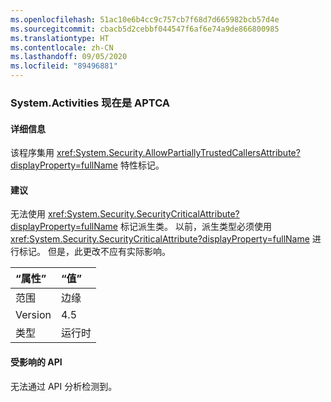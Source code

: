 ```yaml
---
ms.openlocfilehash: 51ac10e6b4cc9c757cb7f68d7d665982bcb57d4e
ms.sourcegitcommit: cbacb5d2cebbf044547f6af6e74a9de866800985
ms.translationtype: HT
ms.contentlocale: zh-CN
ms.lasthandoff: 09/05/2020
ms.locfileid: "89496881"
---
```

### <a name="systemactivities-is-now-aptca"></a>System.Activities 现在是 APTCA

#### <a name="details"></a>详细信息

该程序集用 <xref:System.Security.AllowPartiallyTrustedCallersAttribute?displayProperty=fullName> 特性标记。

#### <a name="suggestion"></a>建议

无法使用 <xref:System.Security.SecurityCriticalAttribute?displayProperty=fullName> 标记派生类。 以前，派生类型必须使用 <xref:System.Security.SecurityCriticalAttribute?displayProperty=fullName> 进行标记。 但是，此更改不应有实际影响。

| “属性”    | “值”       |
|:--------|:------------|
| 范围   |边缘|
|Version|4.5|
|类型|运行时|

#### <a name="affected-apis"></a>受影响的 API

无法通过 API 分析检测到。

<!--

#### Affected APIs

Not detectable via API analysis.

-->
